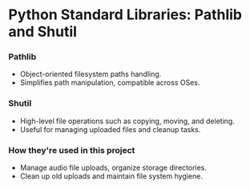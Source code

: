 # Python Standard Libraries: Pathlib and Shutil

### Pathlib

- Object-oriented filesystem paths handling.
- Simplifies path manipulation, compatible across OSes.

### Shutil

- High-level file operations such as copying, moving, and deleting.
- Useful for managing uploaded files and cleanup tasks.

### How they're used in this project

- Manage audio file uploads, organize storage directories.
- Clean up old uploads and maintain file system hygiene.
